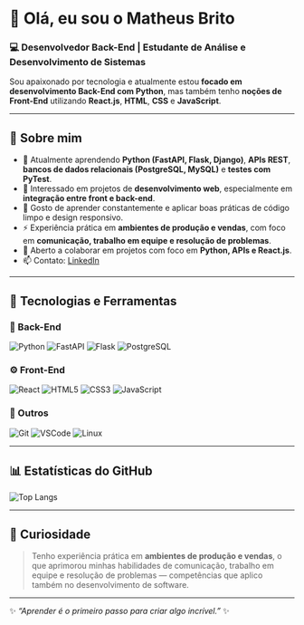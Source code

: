 # 👋 Olá, eu sou o Matheus Brito

### 💻 Desenvolvedor Back-End | Estudante de Análise e Desenvolvimento de Sistemas

Sou apaixonado por tecnologia e atualmente estou **focado em desenvolvimento Back-End com Python**, mas também tenho **noções de Front-End** utilizando **React.js**, **HTML**, **CSS** e **JavaScript**.

---

## 🚀 Sobre mim
- 🌱 Atualmente aprendendo **Python (FastAPI, Flask, Django)**, **APIs REST**, **bancos de dados relacionais (PostgreSQL, MySQL)** e **testes com PyTest**.  
- 👀 Interessado em projetos de **desenvolvimento web**, especialmente em **integração entre front e back-end**.  
- 💬 Gosto de aprender constantemente e aplicar boas práticas de código limpo e design responsivo.  
- ⚡ Experiência prática em **ambientes de produção e vendas**, com foco em **comunicação, trabalho em equipe e resolução de problemas**.  
- 💞️ Aberto a colaborar em projetos com foco em **Python, APIs e React.js**.  
- 📫 Contato: [LinkedIn](https://www.linkedin.com/in/matheus-brito-41530a306/)  

---

## 🧠 Tecnologias e Ferramentas

### 🐍 Back-End
![Python](https://img.shields.io/badge/Python-3776AB?style=for-the-badge&logo=python&logoColor=white)
![FastAPI](https://img.shields.io/badge/FastAPI-109989?style=for-the-badge&logo=fastapi&logoColor=white)
![Flask](https://img.shields.io/badge/Flask-000000?style=for-the-badge&logo=flask&logoColor=white)
![PostgreSQL](https://img.shields.io/badge/PostgreSQL-4169E1?style=for-the-badge&logo=postgresql&logoColor=white)

### ⚙️ Front-End
![React](https://img.shields.io/badge/React-61dafb?style=for-the-badge&logo=react&logoColor=black)
![HTML5](https://img.shields.io/badge/HTML5-E34F26?style=for-the-badge&logo=html5&logoColor=white)
![CSS3](https://img.shields.io/badge/CSS3-1572B6?style=for-the-badge&logo=css3&logoColor=white)
![JavaScript](https://img.shields.io/badge/JavaScript-f7df1e?style=for-the-badge&logo=javascript&logoColor=black)

### 🧩 Outros
![Git](https://img.shields.io/badge/Git-F05032?style=for-the-badge&logo=git&logoColor=white)
![VSCode](https://img.shields.io/badge/VSCode-0078d7?style=for-the-badge&logo=visual-studio-code&logoColor=white)
![Linux](https://img.shields.io/badge/Linux-FCC624?style=for-the-badge&logo=linux&logoColor=black)

---

## 📊 Estatísticas do GitHub

![Top Langs](https://github-readme-stats.vercel.app/api/top-langs/?username=BMatheus1&layout=compact&theme=tokyonight)

---

## 🧩 Curiosidade
> Tenho experiência prática em **ambientes de produção e vendas**, o que aprimorou minhas habilidades de comunicação, trabalho em equipe e resolução de problemas — competências que aplico também no desenvolvimento de software.

---

✨ *“Aprender é o primeiro passo para criar algo incrível.”* ✨
